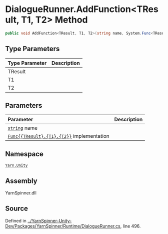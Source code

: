 <!-- This file was generated by a tool. Do not edit this file by hand. -->

# DialogueRunner.AddFunction<TResult, T1, T2> Method


```csharp
public void AddFunction<TResult, T1, T2>(string name, System.Func<TResult, T1, T2> implementation)
```

## Type Parameters
|Type Parameter|Description|
|:---|:---|
|TResult||
|T1||
|T2||
## Parameters
|Parameter|Description|
|:---|:---|
|[`string`](https://docs.microsoft.com/dotnet/api/System.String) name||
|[`Func{{TResult},{T1},{T2}}`](https://docs.microsoft.com/dotnet/api/System.Func{{TResult},{T1},{T2}}) implementation||


## Namespace
[`Yarn.Unity`](/api/csharp/yarn.unity/README.md)

## Assembly
YarnSpinner.dll

## Source
Defined in [../YarnSpinner-Unity-Dev/Packages/YarnSpinner/Runtime/DialogueRunner.cs](https://github.com/YarnSpinnerTool/YarnSpinner-Unity//blob/develop/Runtime/DialogueRunner.cs#L496), line 496.
